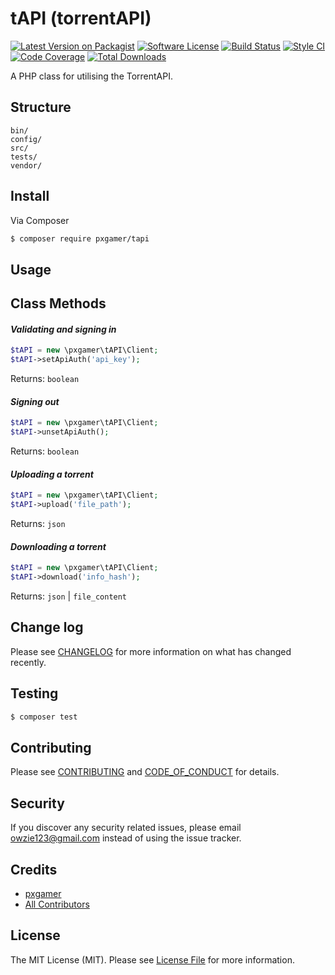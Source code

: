 # tAPI (torrentAPI)

[![Latest Version on Packagist][ico-version]][link-packagist]
[![Software License][ico-license]](LICENSE.md)
[![Build Status][ico-travis]][link-travis]
[![Style CI][ico-styleci]][link-styleci]
[![Code Coverage][ico-code-quality]][link-code-quality]
[![Total Downloads][ico-downloads]][link-downloads]

A PHP class for utilising the TorrentAPI.

## Structure

```
bin/
config/
src/
tests/
vendor/
```

## Install

Via Composer

``` bash
$ composer require pxgamer/tapi
```

## Usage

## Class Methods

#### _Validating and signing in_

```php
$tAPI = new \pxgamer\tAPI\Client;
$tAPI->setApiAuth('api_key');
```
Returns: `boolean`

#### _Signing out_

```php
$tAPI = new \pxgamer\tAPI\Client;
$tAPI->unsetApiAuth();
```
Returns: `boolean`

#### _Uploading a torrent_

```php
$tAPI = new \pxgamer\tAPI\Client;
$tAPI->upload('file_path');
```
Returns: `json`

#### _Downloading a torrent_

```php
$tAPI = new \pxgamer\tAPI\Client;
$tAPI->download('info_hash');
```
Returns: `json` | `file_content`

## Change log

Please see [CHANGELOG](CHANGELOG.md) for more information on what has changed recently.

## Testing

``` bash
$ composer test
```

## Contributing

Please see [CONTRIBUTING](CONTRIBUTING.md) and [CODE_OF_CONDUCT](CODE_OF_CONDUCT.md) for details.

## Security

If you discover any security related issues, please email owzie123@gmail.com instead of using the issue tracker.

## Credits

- [pxgamer][link-author]
- [All Contributors][link-contributors]

## License

The MIT License (MIT). Please see [License File](LICENSE.md) for more information.

[ico-version]: https://img.shields.io/packagist/v/pxgamer/tapi.svg?style=flat-square
[ico-license]: https://img.shields.io/badge/license-MIT-brightgreen.svg?style=flat-square
[ico-travis]: https://img.shields.io/travis/pxgamer/tapi/master.svg?style=flat-square
[ico-styleci]: https://styleci.io/repos/73486371/shield
[ico-code-quality]: https://img.shields.io/codecov/c/github/pxgamer/tapi.svg?style=flat-square
[ico-downloads]: https://img.shields.io/packagist/dt/pxgamer/tapi.svg?style=flat-square

[link-packagist]: https://packagist.org/packages/pxgamer/tapi
[link-travis]: https://travis-ci.org/pxgamer/tapi
[link-styleci]: https://styleci.io/repos/73486371
[link-code-quality]: https://codecov.io/gh/pxgamer/tapi
[link-downloads]: https://packagist.org/packages/pxgamer/tapi
[link-author]: https://github.com/pxgamer
[link-contributors]: ../../contributors
